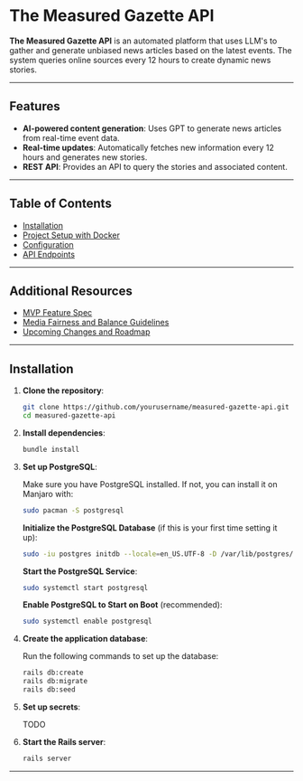 # The Measured Gazette API

**The Measured Gazette API** is an automated platform that uses LLM's to  gather and generate unbiased news articles based on the latest events. The system queries online sources every 12 hours to create dynamic news stories.

---

## Features
- **AI-powered content generation**: Uses GPT to generate news articles from real-time event data.
- **Real-time updates**: Automatically fetches new information every 12 hours and generates new stories.
- **REST API**: Provides an API to query the stories and associated content.

---

## Table of Contents
- [Installation](#installation)
- [Project Setup with Docker](docs/project-setup-with-docker.md)
- [Configuration](#configuration)
- [API Endpoints](#api-endpoints)

---

## Additional Resources
- [MVP Feature Spec](docs/mvp-feature-spec.md)
- [Media Fairness and Balance Guidelines](docs/media-fairness-guidelines.md)
- [Upcoming Changes and Roadmap](taskell.md)

---

## Installation

1. **Clone the repository**:

    ```bash
    git clone https://github.com/yourusername/measured-gazette-api.git
    cd measured-gazette-api
    ```

2. **Install dependencies**:

    ```bash
    bundle install
    ```

3. **Set up PostgreSQL**:

    Make sure you have PostgreSQL installed. If not, you can install it on Manjaro with:

    ```bash
    sudo pacman -S postgresql 
    ```

    **Initialize the PostgreSQL Database** (if this is your first time setting it up):

    ```bash
    sudo -iu postgres initdb --locale=en_US.UTF-8 -D /var/lib/postgres/data
    ```

    **Start the PostgreSQL Service**:

    ```bash
    sudo systemctl start postgresql
    ```

    **Enable PostgreSQL to Start on Boot** (recommended):

    ```bash
    sudo systemctl enable postgresql
    ```

4. **Create the application database**:

    Run the following commands to set up the database:

    ```bash
    rails db:create
    rails db:migrate
    rails db:seed
    ```

5. **Set up secrets**:

    TODO

6. **Start the Rails server**:

    ```bash
    rails server
    ```
---

